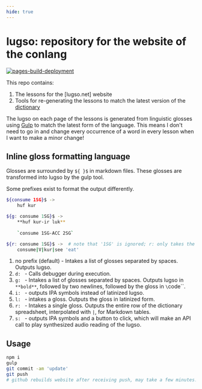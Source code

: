 ```yaml
---
hide: true
---
```


# lugso: repository for the website of the conlang

[![pages-build-deployment](https://github.com/0x70b1a5/lugso/actions/workflows/pages/pages-build-deployment/badge.svg)](https://github.com/0x70b1a5/lugso/actions/workflows/pages/pages-build-deployment)

This repo contains:

1. The lessons for the [lugso.net] website
1. Tools for re-generating the lessons to match the latest version of the [dictionary](https://docs.google.com/spreadsheets/d/1w5AXgGZ8VKgCwW03Gdz1VmijRRQw0fJRSU8y4XvD28E/)

The lugso on each page of the lessons is generated from linguistic glosses using [Gulp](https://npmjs.com/package/gulp) to match the latest form of the language. This means I don't need to go in and change every occurrence of a word in every lesson when I want to make a minor change!

## Inline gloss formatting language

Glosses are surrounded by `${ }$` in markdown files. These glosses are transformed into lugso by the gulp tool.

Some prefixes exist to format the output differently.

```sh
${consume 1SG}$ -> 
    huf kur

${g: consume 1SG}$ -> 
    **huf kur-ir luk**
          
    `consume 1SG-ACC 2SG`

${r: consume 1SG}$ ->  # note that '1SG' is ignored; r: only takes the first gloss
    consume|V|kur|see 'eat'
```

1. no prefix (default) - Intakes a list of glosses separated by spaces. Outputs lugso.
1. `d: ` - Calls debugger during execution.
1. `g: ` - Intakes a list of glosses separated by spaces. Outputs lugso in `**bold**`, followed by two newlines, followed by the gloss in `\`code\``.
1. `i: ` - outputs IPA symbols instead of latinized lugso.
1. `l: ` - intakes a gloss. Outputs the gloss in latinized form.
1. `r: ` - Intakes a single gloss. Outputs the entire row of the dictionary spreadsheet, interpolated with `|`, for Markdown tables.
1. `s: ` - outputs IPA symbols and a button to click, which will make an API call to play synthesized audio reading of the lugso.

## Usage

```sh
npm i
gulp
git commit -am 'update'
git push
# github rebuilds website after receiving push, may take a few minutes.
```